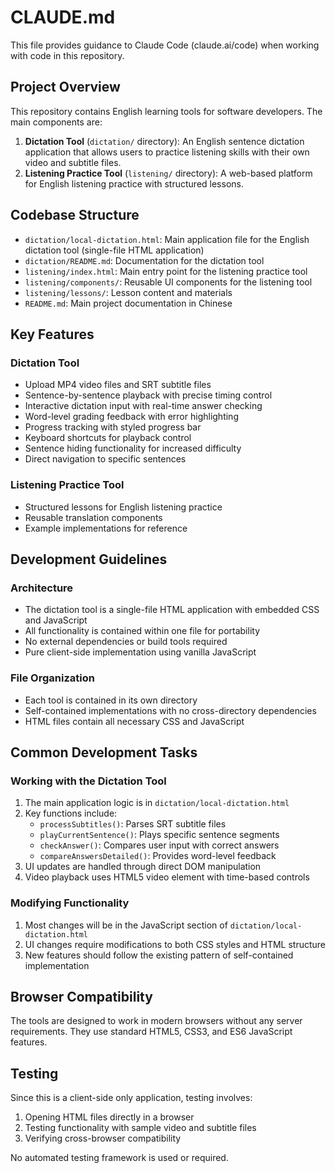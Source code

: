 # CLAUDE.md

This file provides guidance to Claude Code (claude.ai/code) when working with code in this repository.

## Project Overview

This repository contains English learning tools for software developers. The main components are:

1. **Dictation Tool** (`dictation/` directory): An English sentence dictation application that allows users to practice listening skills with their own video and subtitle files.
2. **Listening Practice Tool** (`listening/` directory): A web-based platform for English listening practice with structured lessons.

## Codebase Structure

- `dictation/local-dictation.html`: Main application file for the English dictation tool (single-file HTML application)
- `dictation/README.md`: Documentation for the dictation tool
- `listening/index.html`: Main entry point for the listening practice tool
- `listening/components/`: Reusable UI components for the listening tool
- `listening/lessons/`: Lesson content and materials
- `README.md`: Main project documentation in Chinese

## Key Features

### Dictation Tool
- Upload MP4 video files and SRT subtitle files
- Sentence-by-sentence playback with precise timing control
- Interactive dictation input with real-time answer checking
- Word-level grading feedback with error highlighting
- Progress tracking with styled progress bar
- Keyboard shortcuts for playback control
- Sentence hiding functionality for increased difficulty
- Direct navigation to specific sentences

### Listening Practice Tool
- Structured lessons for English listening practice
- Reusable translation components
- Example implementations for reference

## Development Guidelines

### Architecture
- The dictation tool is a single-file HTML application with embedded CSS and JavaScript
- All functionality is contained within one file for portability
- No external dependencies or build tools required
- Pure client-side implementation using vanilla JavaScript

### File Organization
- Each tool is contained in its own directory
- Self-contained implementations with no cross-directory dependencies
- HTML files contain all necessary CSS and JavaScript

## Common Development Tasks

### Working with the Dictation Tool
1. The main application logic is in `dictation/local-dictation.html`
2. Key functions include:
   - `processSubtitles()`: Parses SRT subtitle files
   - `playCurrentSentence()`: Plays specific sentence segments
   - `checkAnswer()`: Compares user input with correct answers
   - `compareAnswersDetailed()`: Provides word-level feedback
3. UI updates are handled through direct DOM manipulation
4. Video playback uses HTML5 video element with time-based controls

### Modifying Functionality
1. Most changes will be in the JavaScript section of `dictation/local-dictation.html`
2. UI changes require modifications to both CSS styles and HTML structure
3. New features should follow the existing pattern of self-contained implementation

## Browser Compatibility

The tools are designed to work in modern browsers without any server requirements. They use standard HTML5, CSS3, and ES6 JavaScript features.

## Testing

Since this is a client-side only application, testing involves:
1. Opening HTML files directly in a browser
2. Testing functionality with sample video and subtitle files
3. Verifying cross-browser compatibility

No automated testing framework is used or required.